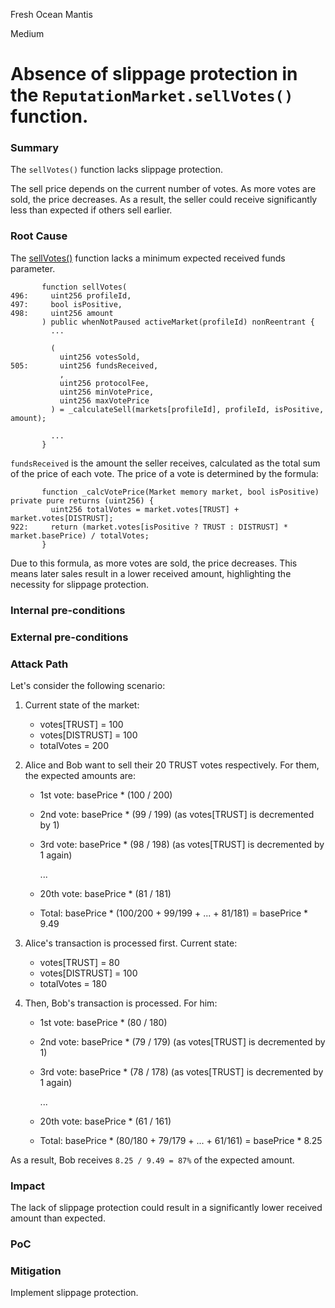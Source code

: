 Fresh Ocean Mantis

Medium

# Absence of slippage protection in the `ReputationMarket.sellVotes()` function.

### Summary

The `sellVotes()` function lacks slippage protection.

The sell price depends on the current number of votes. As more votes are sold, the price decreases. As a result, the seller could receive significantly less than expected if others sell earlier.

### Root Cause

The [sellVotes()](https://github.com/sherlock-audit/2024-11-ethos-network-ii/blob/main/ethos/packages/contracts/contracts/ReputationMarket.sol#L496-L498) function lacks a minimum expected received funds parameter.

```solidity
       function sellVotes(
496:     uint256 profileId,
497:     bool isPositive,
498:     uint256 amount
       ) public whenNotPaused activeMarket(profileId) nonReentrant {
         ...

         (
           uint256 votesSold,
505:       uint256 fundsReceived,
           ,
           uint256 protocolFee,
           uint256 minVotePrice,
           uint256 maxVotePrice
         ) = _calculateSell(markets[profileId], profileId, isPositive, amount);
     
         ...
       }
```

`fundsReceived` is the amount the seller receives, calculated as the total sum of the price of each vote. The price of a vote is determined by the formula:

```solidity
       function _calcVotePrice(Market memory market, bool isPositive) private pure returns (uint256) {
         uint256 totalVotes = market.votes[TRUST] + market.votes[DISTRUST];
922:     return (market.votes[isPositive ? TRUST : DISTRUST] * market.basePrice) / totalVotes;
       }
```

Due to this formula, as more votes are sold, the price decreases. This means later sales result in a lower received amount, highlighting the necessity for slippage protection.

### Internal pre-conditions

### External pre-conditions

### Attack Path

Let's consider the following scenario:

1. Current state of the market:

    - votes[TRUST] = 100
    - votes[DISTRUST] = 100
    - totalVotes = 200
2. Alice and Bob want to sell their 20 TRUST votes respectively. For them, the expected amounts are:

    - 1st vote: basePrice * (100 / 200)
    - 2nd vote: basePrice * (99 / 199) (as votes[TRUST] is decremented by 1)
    - 3rd vote: basePrice * (98 / 198) (as votes[TRUST] is decremented by 1 again)

      ...
    - 20th vote: basePrice * (81 / 181)
    - Total: basePrice * (100/200 + 99/199 + ... + 81/181) = basePrice * 9.49
3. Alice's transaction is processed first. Current state:

    - votes[TRUST] = 80
    - votes[DISTRUST] = 100
    - totalVotes = 180
4. Then, Bob's transaction is processed. For him:

    - 1st vote: basePrice * (80 / 180)
    - 2nd vote: basePrice * (79 / 179) (as votes[TRUST] is decremented by 1)
    - 3rd vote: basePrice * (78 / 178) (as votes[TRUST] is decremented by 1 again)

      ...
    - 20th vote: basePrice * (61 / 161)
    - Total: basePrice * (80/180 + 79/179 + ... + 61/161) = basePrice * 8.25

As a result, Bob receives `8.25 / 9.49 = 87%` of the expected amount.

### Impact

The lack of slippage protection could result in a significantly lower received amount than expected.

### PoC

### Mitigation

Implement slippage protection.